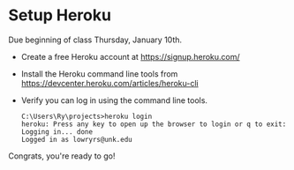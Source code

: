 # Setup Heroku

Due beginning of class Thursday, January 10th.

* Create a free Heroku account at https://signup.heroku.com/
* Install the Heroku command line tools from https://devcenter.heroku.com/articles/heroku-cli
* Verify you can log in using the command line tools.

    ````
    C:\Users\Ry\projects>heroku login
    heroku: Press any key to open up the browser to login or q to exit:
    Logging in... done
    Logged in as lowryrs@unk.edu
    ````
    
 Congrats, you're ready to go!
